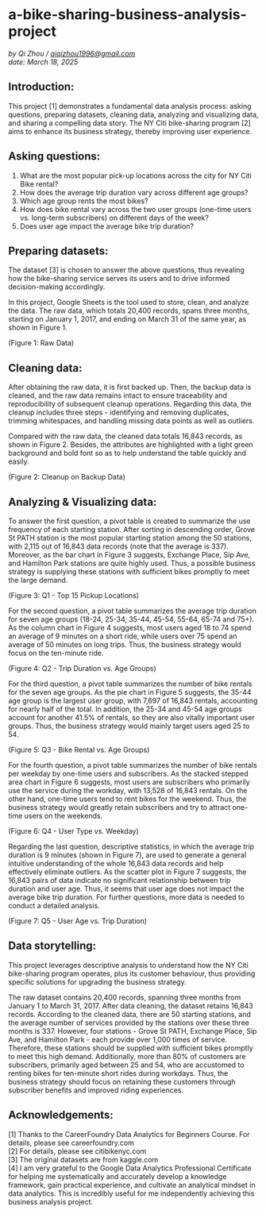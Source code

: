 # a-bike-sharing-business-analysis-project
*by Qi Zhou / qiqizhou1996@gmail.com*  
*date: March 18, 2025*  

## Introduction:
<p>This project [1] demonstrates a fundamental data analysis process: asking questions, preparing datasets, cleaning data, analyzing and visualizing data, and sharing a compelling data story. The NY Citi bike-sharing program [2] aims to enhance its business strategy, thereby improving user experience.</p>  

## Asking questions:
1. What are the most popular pick-up locations across the city for NY Citi Bike rental?  
2. How does the average trip duration vary across different age groups?  
3. Which age group rents the most bikes?  
4. How does bike rental vary across the two user groups (one-time users vs. long-term subscribers) on different days of the week?  
5. Does user age impact the average bike trip duration?

## Preparing datasets:
<p>The dataset [3] is chosen to answer the above questions, thus revealing how the bike-sharing service serves its users and to drive informed decision-making accordingly.</p>
<p>In this project, Google Sheets is the tool used to store, clean, and analyze the data. The raw data, which totals 20,400 records, spans three months, starting on January 1, 2017, and ending on March 31 of the same year, as shown in Figure 1.</p>  
<p>(Figure 1: Raw Data)</p>  

## Cleaning data:
<p>After obtaining the raw data, it is first backed up. Then, the backup data is cleaned, and the raw data remains intact to ensure traceability and reproducibility of subsequent cleanup operations. Regarding this data, the cleanup includes three steps - identifying and removing duplicates, trimming whitespaces, and handling missing data points as well as outliers.</p>    
<p>Compared with the raw data, the cleaned data totals 16,843 records, as shown in Figure 2. Besides, the attributes are highlighted with a light green background and bold font so as to help understand the table quickly and easily.</p>    
<p>(Figure 2: Cleanup on Backup Data)</p>  

## Analyzing & Visualizing data:
<p>To answer the first question, a pivot table is created to summarize the use frequency of each starting station. After sorting in descending order, Grove St PATH station is the most popular starting station among the 50 stations, with 2,115 out of 16,843 data records (note that the average is 337). Moreover, as the bar chart in Figure 3 suggests, Exchange Place, Sip Ave, and Hamilton Park stations are quite highly used. Thus, a possible business strategy is supplying these stations with sufficient bikes promptly to meet the large demand.</p>  
<p>(Figure 3: Q1 - Top 15 Pickup Locations)</p>  
<p>For the second question, a pivot table summarizes the average trip duration for seven age groups (18-24, 25-34, 35-44, 45-54, 55-64, 65-74 and 75+). As the column chart in Figure 4 suggests, most users aged 18 to 74 spend an average of 9 minutes on a short ride, while users over 75 spend an average of 50 minutes on long trips. Thus, the business strategy would focus on the ten-minute ride.</p>    
<p>(Figure 4: Q2 - Trip Duration vs. Age Groups)</p>  
<p>For the third question, a pivot table summarizes the number of bike rentals for the seven age groups. As the pie chart in Figure 5 suggests, the 35-44 age group is the largest user group, with 7,697 of 16,843 rentals, accounting for nearly half of the total. In addition, the 25-34 and 45-54 age groups account for another 41.5% of rentals, so they are also vitally important user groups. Thus, the business strategy would mainly target users aged 25 to 54.</p>    
<p>(Figure 5: Q3 - Bike Rental vs. Age Groups)</p>  
<p>For the fourth question, a pivot table summarizes the number of bike rentals per weekday by one-time users and subscribers. As the stacked stepped area chart in Figure 6 suggests, most users are subscribers who primarily use the service during the workday, with 13,528 of 16,843 rentals. On the other hand, one-time users tend to rent bikes for the weekend. Thus, the business strategy would greatly retain subscribers and try to attract one-time users on the weekends.</p>    
<p>(Figure 6: Q4 - User Type vs. Weekday)</p>  
<p>Regarding the last question, descriptive statistics, in which the average trip duration is 9 minutes (shown in Figure 7), are used to generate a general intuitive understanding of the whole 16,843 data records and help effectively eliminate outliers. As the scatter plot in Figure 7 suggests, the 16,843 pairs of data indicate no significant relationship between trip duration and user age. Thus, it seems that user age does not impact the average bike trip duration. For further questions, more data is needed to conduct a detailed analysis.</p>  
<p>(Figure 7: Q5 - User Age vs. Trip Duration)</p>  

## Data storytelling:
<p>This project leverages descriptive analysis to understand how the NY Citi bike-sharing program operates, plus its customer behaviour, thus providing specific solutions for upgrading the business strategy.</p>  
<p>The raw dataset contains 20,400 records, spanning three months from January 1 to March 31, 2017. After data cleaning, the dataset retains 16,843 records. According to the cleaned data, there are 50 starting stations, and the average number of services provided by the stations over these three months is 337. However, four stations - Grove St PATH, Exchange Place, Sip Ave, and Hamilton Park - each provide over 1,000 times of service. Therefore, these stations should be supplied with sufficient bikes promptly to meet this high demand. Additionally, more than 80% of customers are subscribers, primarily aged between 25 and 54, who are accustomed to renting bikes for ten-minute short rides during workdays. Thus, the business strategy should focus on retaining these customers through subscriber benefits and improved riding experiences.</p>  

## Acknowledgements:
[1] Thanks to the CareerFoundry Data Analytics for Beginners Course. For details, please see careerfoundry.com  
[2] For details, please see citibikenyc.com  
[3] The original datasets are from kaggle.com  
[4] I am very grateful to the Google Data Analytics Professional Certificate for helping me systematically and accurately develop a knowledge framework, gain practical experience, and cultivate an analytical mindset in data analytics. This is incredibly useful for me independently achieving this business analysis project.  
